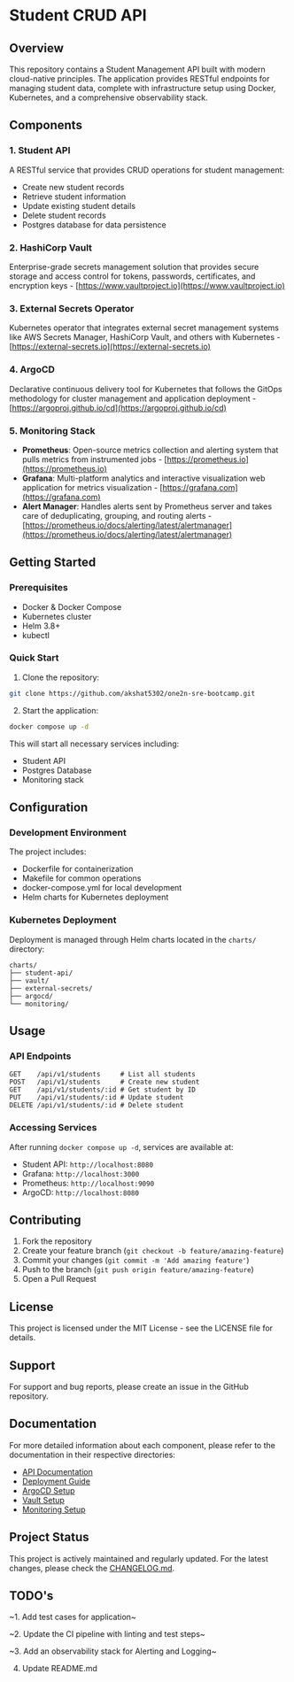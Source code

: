 # Student CRUD API

## Overview
This repository contains a Student Management API built with modern cloud-native principles. The application provides RESTful endpoints for managing student data, complete with infrastructure setup using Docker, Kubernetes, and a comprehensive observability stack.

## Components

### 1. Student API
A RESTful service that provides CRUD operations for student management:
- Create new student records
- Retrieve student information
- Update existing student details
- Delete student records
- Postgres database for data persistence

### 2. HashiCorp Vault
Enterprise-grade secrets management solution that provides secure storage and access control for tokens, passwords, certificates, and encryption keys - [https://www.vaultproject.io](https://www.vaultproject.io)

### 3. External Secrets Operator
Kubernetes operator that integrates external secret management systems like AWS Secrets Manager, HashiCorp Vault, and others with Kubernetes - [https://external-secrets.io](https://external-secrets.io)

### 4. ArgoCD
Declarative continuous delivery tool for Kubernetes that follows the GitOps methodology for cluster management and application deployment - [https://argoproj.github.io/cd](https://argoproj.github.io/cd)

### 5. Monitoring Stack
- **Prometheus**: Open-source metrics collection and alerting system that pulls metrics from instrumented jobs - [https://prometheus.io](https://prometheus.io)
- **Grafana**: Multi-platform analytics and interactive visualization web application for metrics visualization - [https://grafana.com](https://grafana.com)
- **Alert Manager**: Handles alerts sent by Prometheus server and takes care of deduplicating, grouping, and routing alerts - [https://prometheus.io/docs/alerting/latest/alertmanager](https://prometheus.io/docs/alerting/latest/alertmanager)

## Getting Started

### Prerequisites
- Docker & Docker Compose
- Kubernetes cluster
- Helm 3.8+
- kubectl

### Quick Start
1. Clone the repository:
```bash
git clone https://github.com/akshat5302/one2n-sre-bootcamp.git
```

2. Start the application:
```bash
docker compose up -d
```

This will start all necessary services including:
- Student API
- Postgres Database
- Monitoring stack

## Configuration

### Development Environment
The project includes:
- Dockerfile for containerization
- Makefile for common operations
- docker-compose.yml for local development
- Helm charts for Kubernetes deployment

### Kubernetes Deployment
Deployment is managed through Helm charts located in the `charts/` directory:
```
charts/
├── student-api/
├── vault/
├── external-secrets/
├── argocd/
└── monitoring/
```

## Usage

### API Endpoints
```
GET    /api/v1/students     # List all students
POST   /api/v1/students     # Create new student
GET    /api/v1/students/:id # Get student by ID
PUT    /api/v1/students/:id # Update student
DELETE /api/v1/students/:id # Delete student
```

### Accessing Services
After running `docker compose up -d`, services are available at:
- Student API: `http://localhost:8080`
- Grafana: `http://localhost:3000`
- Prometheus: `http://localhost:9090`
- ArgoCD: `http://localhost:8080`

## Contributing
1. Fork the repository
2. Create your feature branch (`git checkout -b feature/amazing-feature`)
3. Commit your changes (`git commit -m 'Add amazing feature'`)
4. Push to the branch (`git push origin feature/amazing-feature`)
5. Open a Pull Request

## License
This project is licensed under the MIT License - see the LICENSE file for details.

## Support
For support and bug reports, please create an issue in the GitHub repository.

## Documentation
For more detailed information about each component, please refer to the documentation in their respective directories:
- [API Documentation](README.md)
- [Deployment Guide](./charts/crud-api/README.md)
- [ArgoCD Setup](./charts/argocd/README.md)
- [Vault Setup](./charts/vault/README.md)
- [Monitoring Setup](./charts/monitoring/README.md)

## Project Status
This project is actively maintained and regularly updated. For the latest changes, please check the [CHANGELOG.md](./CHANGELOG.md).

## TODO's
~1. Add test cases for application~

~2. Update the CI pipeline with linting and test steps~

~3. Add an observability stack for Alerting and Logging~
   
4. Update README.md
